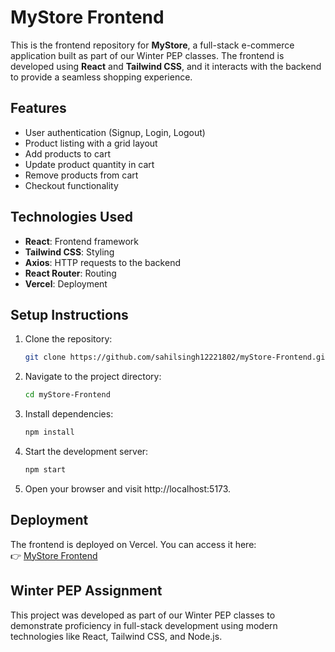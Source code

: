 # MyStore Frontend

This is the frontend repository for **MyStore**, a full-stack e-commerce application built as part of our Winter PEP classes. The frontend is developed using **React** and **Tailwind CSS**, and it interacts with the backend to provide a seamless shopping experience.

## Features
- User authentication (Signup, Login, Logout)
- Product listing with a grid layout
- Add products to cart
- Update product quantity in cart
- Remove products from cart
- Checkout functionality

## Technologies Used
- **React**: Frontend framework
- **Tailwind CSS**: Styling
- **Axios**: HTTP requests to the backend
- **React Router**: Routing
- **Vercel**: Deployment

## Setup Instructions
1. Clone the repository:
   ```bash
   git clone https://github.com/sahilsingh12221802/myStore-Frontend.git
   ```
2. Navigate to the project directory:
    ```bash
    cd myStore-Frontend
    ```
3. Install dependencies:
   ```bash
   npm install
   ```
4. Start the development server:
   ```bash
   npm start
   ```
5. Open your browser and visit http://localhost:5173.

## Deployment
The frontend is deployed on Vercel. You can access it here:<br>
👉 [MyStore Frontend](https://my-store-frontend-tau.vercel.app/)

## Winter PEP Assignment
This project was developed as part of our Winter PEP classes to demonstrate proficiency in full-stack development using modern technologies like React, Tailwind CSS, and Node.js.



